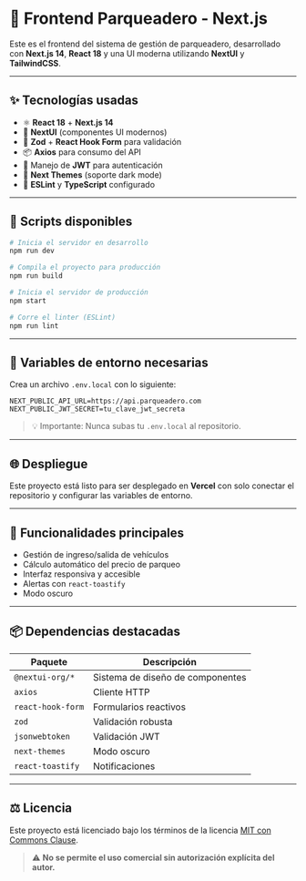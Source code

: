 # 🚗 Frontend Parqueadero - Next.js

Este es el frontend del sistema de gestión de parqueadero, desarrollado con **Next.js 14**, **React 18** y una UI moderna utilizando **NextUI** y **TailwindCSS**.

---

## ✨ Tecnologías usadas

* ⚛️ **React 18** + **Next.js 14**
* 🎨 **NextUI** (componentes UI modernos)
* 🎯 **Zod** + **React Hook Form** para validación
* 📦 **Axios** para consumo del API
* 🔐 Manejo de **JWT** para autenticación
* 🌙 **Next Themes** (soporte dark mode)
* 🔧 **ESLint** y **TypeScript** configurado

---

## 🚀 Scripts disponibles

```bash
# Inicia el servidor en desarrollo
npm run dev

# Compila el proyecto para producción
npm run build

# Inicia el servidor de producción
npm start

# Corre el linter (ESLint)
npm run lint
```

---

## 🔐 Variables de entorno necesarias

Crea un archivo `.env.local` con lo siguiente:

```
NEXT_PUBLIC_API_URL=https://api.parqueadero.com
NEXT_PUBLIC_JWT_SECRET=tu_clave_jwt_secreta
```

> 💡 Importante: Nunca subas tu `.env.local` al repositorio.

---

## 🌐 Despliegue

Este proyecto está listo para ser desplegado en **Vercel** con solo conectar el repositorio y configurar las variables de entorno.

---

## 🎯 Funcionalidades principales

* Gestión de ingreso/salida de vehículos
* Cálculo automático del precio de parqueo
* Interfaz responsiva y accesible
* Alertas con `react-toastify`
* Modo oscuro

---

## 📦 Dependencias destacadas

| Paquete           | Descripción                      |
| ----------------- | -------------------------------- |
| `@nextui-org/*`   | Sistema de diseño de componentes |
| `axios`           | Cliente HTTP                     |
| `react-hook-form` | Formularios reactivos            |
| `zod`             | Validación robusta               |
| `jsonwebtoken`    | Validación JWT                   |
| `next-themes`     | Modo oscuro                      |
| `react-toastify`  | Notificaciones                   |

---

## ⚖️ Licencia

Este proyecto está licenciado bajo los términos de la licencia [MIT con Commons Clause](./LICENSE).

> ⚠️ **No se permite el uso comercial sin autorización explícita del autor.**
